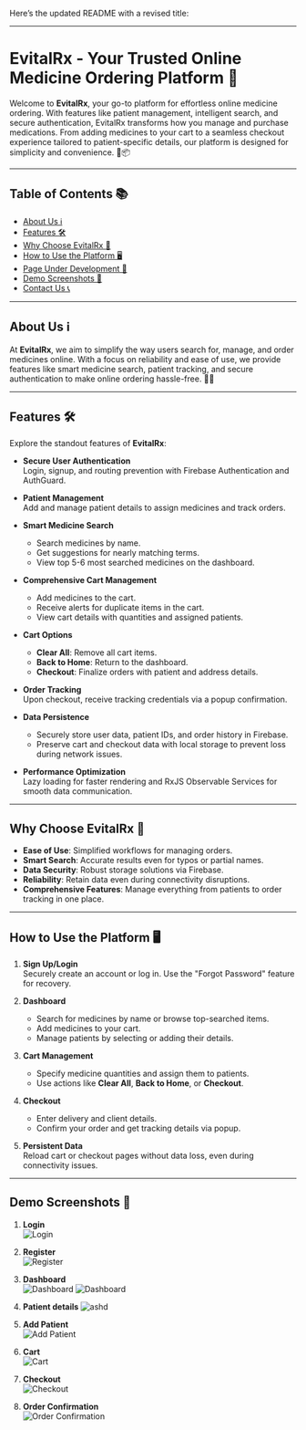 Here’s the updated README with a revised title:

---

# **EvitalRx - Your Trusted Online Medicine Ordering Platform 💊**

Welcome to **EvitalRx**, your go-to platform for effortless online medicine ordering. With features like patient management, intelligent search, and secure authentication, EvitalRx transforms how you manage and purchase medications. From adding medicines to your cart to a seamless checkout experience tailored to patient-specific details, our platform is designed for simplicity and convenience. 🌟📦

---

## Table of Contents 📚

- [About Us ℹ️](#about-us-ℹ️)
- [Features 🛠️](#features-️)
- [Why Choose EvitalRx 🌟](#why-choose-evitalrx-)
- [How to Use the Platform 🖥️](#how-to-use-the-platform-️)
- [Page Under Development 🚧](#page-under-development-🚧)
- [Demo Screenshots 📸](#demo-screenshots-📸)
- [Contact Us 📞](#contact-us-📞)

---

## About Us ℹ️

At **EvitalRx**, we aim to simplify the way users search for, manage, and order medicines online. With a focus on reliability and ease of use, we provide features like smart medicine search, patient tracking, and secure authentication to make online ordering hassle-free. 💼💊

---

## Features 🛠️

Explore the standout features of **EvitalRx**:

- **Secure User Authentication**  
  Login, signup, and routing prevention with Firebase Authentication and AuthGuard.

- **Patient Management**  
  Add and manage patient details to assign medicines and track orders.

- **Smart Medicine Search**  
  - Search medicines by name.  
  - Get suggestions for nearly matching terms.  
  - View top 5-6 most searched medicines on the dashboard.

- **Comprehensive Cart Management**  
  - Add medicines to the cart.  
  - Receive alerts for duplicate items in the cart.  
  - View cart details with quantities and assigned patients.

- **Cart Options**  
  - **Clear All**: Remove all cart items.  
  - **Back to Home**: Return to the dashboard.  
  - **Checkout**: Finalize orders with patient and address details.

- **Order Tracking**  
  Upon checkout, receive tracking credentials via a popup confirmation.

- **Data Persistence**  
  - Securely store user data, patient IDs, and order history in Firebase.  
  - Preserve cart and checkout data with local storage to prevent loss during network issues.

- **Performance Optimization**  
  Lazy loading for faster rendering and RxJS Observable Services for smooth data communication.

---

## Why Choose EvitalRx 🌟

- **Ease of Use**: Simplified workflows for managing orders.  
- **Smart Search**: Accurate results even for typos or partial names.  
- **Data Security**: Robust storage solutions via Firebase.  
- **Reliability**: Retain data even during connectivity disruptions.  
- **Comprehensive Features**: Manage everything from patients to order tracking in one place.

---

## How to Use the Platform 🖥️

1. **Sign Up/Login**  
   Securely create an account or log in. Use the "Forgot Password" feature for recovery.  

2. **Dashboard**  
   - Search for medicines by name or browse top-searched items.  
   - Add medicines to your cart.  
   - Manage patients by selecting or adding their details.  

3. **Cart Management**  
   - Specify medicine quantities and assign them to patients.  
   - Use actions like **Clear All**, **Back to Home**, or **Checkout**.

4. **Checkout**  
   - Enter delivery and client details.  
   - Confirm your order and get tracking details via popup.

5. **Persistent Data**  
   Reload cart or checkout pages without data loss, even during connectivity issues.

---


## Demo Screenshots 📸

1. **Login**  
   ![Login](src/assets/image/1.png)

2. **Register**  
   ![Register](src/assets/image/2.png)


3. **Dashboard**  
   ![Dashboard](src/assets/image/3.png)
   ![Dashboard](src/assets/image/4.png)

4. **Patient details**
    ![ashd](src/assets/image/5.png)

5. **Add Patient**  
   ![Add Patient](src/assets/image/6.png)

6. **Cart**  
   ![Cart](src/assets/image/8.png)

7. **Checkout**  
   ![Checkout](src/assets/image/9.png)

8. **Order Confirmation**  
   ![Order Confirmation](src/assets/image/10.png)

